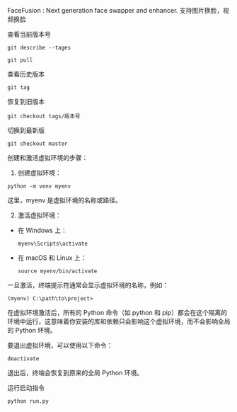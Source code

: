 FaceFusion : Next generation face swapper and enhancer. 支持图片换脸，视频换脸


查看当前版本号
```
git describe --tages
```

```
git pull
```

查看历史版本
```
git tag
```

恢复到旧版本
```
git checkout tags/版本号
```

切换到最新版
```
git checkout master
```

创建和激活虚拟环境的步骤：
1. 创建虚拟环境：
```
python -m venv myenv
```
这里，myenv 是虚拟环境的名称或路径。

2. 激活虚拟环境：
- 在 Windows 上：
  ```
  myenv\Scripts\activate
  ```
- 在 macOS 和 Linux 上：
  ```
  source myenv/bin/activate
  ```
一旦激活，终端提示符通常会显示虚拟环境的名称，例如：
```
(myenv) C:\path\to\project>
```
在虚拟环境激活后，所有的 Python 命令（如 python 和 pip）都会在这个隔离的环境中运行，这意味着你安装的库和依赖只会影响这个虚拟环境，而不会影响全局的 Python 环境。

要退出虚拟环境，可以使用以下命令：
```
deactivate
```
退出后，终端会恢复到原来的全局 Python 环境。

运行启动指令
```
python run.py
```
